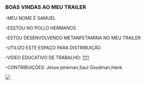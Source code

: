  ### BOAS VINDAS AO MEU TRAILER

-MEU NOME É SAMUEL

-ESSTOU NO POLLO HERMANOS

-ESTOU DESENVOLVENDO METANFETAMINA NO MEU TRAILER

-UTILIZO ESTE ESPAÇO PARA DISTRIBUIÇÃO

-VIDEO EDUCATIVO DE TRABALHO: [???](https://youtu.be/8ot-arJwvCA?si=8B9R3WkRzzUye2K0)

-CONTRIBUIÇÕES: Jesse pinkman,Saul Goodman,Hank

![](https://media1.tenor.com/m/cDl7v8avyC0AAAAd/breaking-bad-walter-white.gif)
